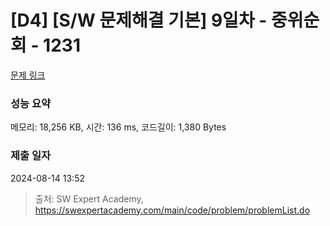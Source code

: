 # [D4] [S/W 문제해결 기본] 9일차 - 중위순회 - 1231 

[문제 링크](https://swexpertacademy.com/main/code/problem/problemDetail.do?contestProbId=AV140YnqAIECFAYD) 

### 성능 요약

메모리: 18,256 KB, 시간: 136 ms, 코드길이: 1,380 Bytes

### 제출 일자

2024-08-14 13:52



> 출처: SW Expert Academy, https://swexpertacademy.com/main/code/problem/problemList.do